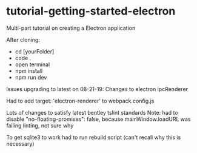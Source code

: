 # tutorial-getting-started-electron
Multi-part tutorial on creating a Electron application

After cloning:
  * cd [yourFolder]
  * code .
  * open terminal
  * npm install
  * npm run dev


Issues upgrading to latest on 08-21-19:
  Changes to electron ipcRenderer

  Had to add target: 'electron-renderer' to webpack.config.js

  Lots of changes to satisfy latest bentley tslint standards
  Note: had to disable "no-floating-promises": false, because mainWindow.loadURL was failing linting, not sure why

  To get sqlite3 to work had to run rebuild script (can't recall why this is necessary)

  